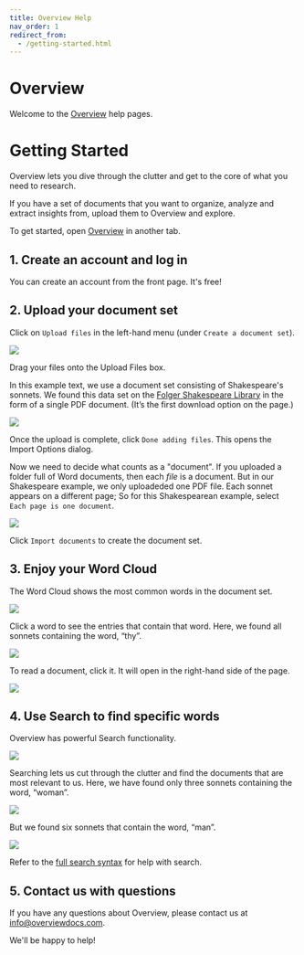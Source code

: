```yaml
---
title: Overview Help
nav_order: 1
redirect_from:
  - /getting-started.html
---
```


# Overview

Welcome to the [Overview](https://overviewdocs.com) help pages.

# Getting Started

Overview lets you dive through the clutter and get to the core of what you need to research.

If you have a set of documents that you want to organize, analyze and extract insights from, upload them to Overview and explore.

To get started, open <a href="https://overviewdocs.com" target="_blank">Overview</a> in another tab.

## 1. Create an account and log in

You can create an account from the front page. It's free!

## 2. Upload your document set

Click on `Upload files` in the left-hand menu (under `Create a document set`).

![](/assets/images/getting-started/getting-started-nav-menu.png)

Drag your files onto the Upload Files box.

In this example text, we use a document set consisting of Shakespeare's sonnets.
We found this data set on the
[Folger Shakespeare Library](https://shakespeare.folger.edu/shakespeares-works/shakespeares-sonnets/download/)
in the form of a single PDF document. (It’s the first download option on the page.)

![](/assets/images/getting-started/getting-started-uploading.png)

Once the upload is complete, click `Done adding files`. This opens the Import
Options dialog.

Now we need to decide what counts as a "document". If you uploaded a folder
full of Word documents, then each _file_ is a document. But in our Shakespeare
example, we only uploadeded one PDF file. Each sonnet appears on a different
page; So for this Shakespearean example, select `Each page is one document`.

![](/assets/images/getting-started/getting-started-import-options.png)

Click `Import documents` to create the document set.

## 3. Enjoy your Word Cloud

The Word Cloud shows the most common words in the document set.

![](/assets/images/getting-started/getting-started-word-cloud.png)

Click a word to see the entries that contain that word. Here, we found all
sonnets containing the word, “thy”.

![](/assets/images/getting-started/getting-started-word-cloud-thy.png)

To read a document, click it. It will open in the right-hand side of the page.

![](/assets/images/getting-started/getting-started-word-cloud-eyes.png)

## 4. Use Search to find specific words

Overview has powerful Search functionality.

![](/assets/images/getting-started/getting-started-search.png)

Searching lets us cut through the clutter and find the documents that are most
relevant to us. Here, we have found only three sonnets containing the word,
“woman”.

![](/assets/images/getting-started/getting-started-search-results-woman.png)

But we found six sonnets that contain the word, “man”.

![](/assets/images/getting-started/getting-started-search-results-man.png)

Refer to the [full search syntax](/organizing-documents/search-syntax) for
help with search.

## 5. Contact us with questions

If you have any questions about Overview, please contact us at
info@overviewdocs.com.

We'll be happy to help!
